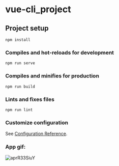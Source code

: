 # vue-cli_project

## Project setup
```
npm install
```

### Compiles and hot-reloads for development
```
npm run serve
```

### Compiles and minifies for production
```
npm run build
```

### Lints and fixes files
```
npm run lint
```

### Customize configuration
See [Configuration Reference](https://cli.vuejs.org/config/).    

### App gif:        
![aprR33SiuY](https://user-images.githubusercontent.com/86303341/139129080-013af98f-70d5-447a-8215-f9a84cf0ac23.gif)
